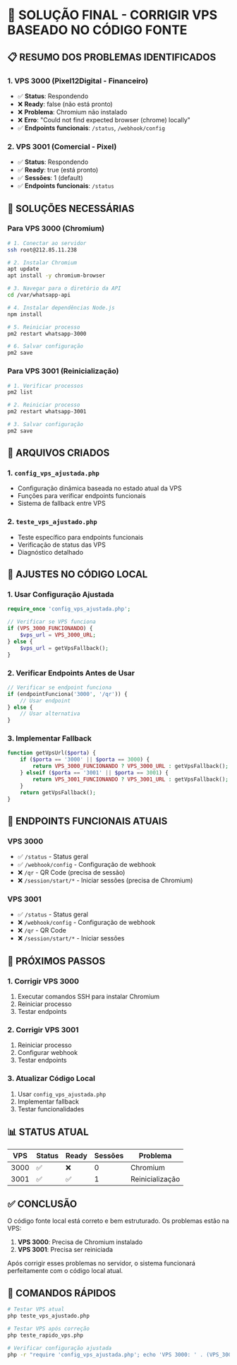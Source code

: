 # 🔧 SOLUÇÃO FINAL - CORRIGIR VPS BASEADO NO CÓDIGO FONTE

## 📋 RESUMO DOS PROBLEMAS IDENTIFICADOS

### 1. VPS 3000 (Pixel12Digital - Financeiro)
- ✅ **Status**: Respondendo
- ❌ **Ready**: false (não está pronto)
- ❌ **Problema**: Chromium não instalado
- ❌ **Erro**: "Could not find expected browser (chrome) locally"
- ✅ **Endpoints funcionais**: `/status`, `/webhook/config`

### 2. VPS 3001 (Comercial - Pixel)
- ✅ **Status**: Respondendo
- ✅ **Ready**: true (está pronto)
- ✅ **Sessões**: 1 (default)
- ✅ **Endpoints funcionais**: `/status`

## 🔧 SOLUÇÕES NECESSÁRIAS

### Para VPS 3000 (Chromium)
```bash
# 1. Conectar ao servidor
ssh root@212.85.11.238

# 2. Instalar Chromium
apt update
apt install -y chromium-browser

# 3. Navegar para o diretório da API
cd /var/whatsapp-api

# 4. Instalar dependências Node.js
npm install

# 5. Reiniciar processo
pm2 restart whatsapp-3000

# 6. Salvar configuração
pm2 save
```

### Para VPS 3001 (Reinicialização)
```bash
# 1. Verificar processos
pm2 list

# 2. Reiniciar processo
pm2 restart whatsapp-3001

# 3. Salvar configuração
pm2 save
```

## 📁 ARQUIVOS CRIADOS

### 1. `config_vps_ajustada.php`
- Configuração dinâmica baseada no estado atual da VPS
- Funções para verificar endpoints funcionais
- Sistema de fallback entre VPS

### 2. `teste_vps_ajustado.php`
- Teste específico para endpoints funcionais
- Verificação de status das VPS
- Diagnóstico detalhado

## 🔄 AJUSTES NO CÓDIGO LOCAL

### 1. Usar Configuração Ajustada
```php
require_once 'config_vps_ajustada.php';

// Verificar se VPS funciona
if (VPS_3000_FUNCIONANDO) {
    $vps_url = VPS_3000_URL;
} else {
    $vps_url = getVpsFallback();
}
```

### 2. Verificar Endpoints Antes de Usar
```php
// Verificar se endpoint funciona
if (endpointFunciona('3000', '/qr')) {
    // Usar endpoint
} else {
    // Usar alternativa
}
```

### 3. Implementar Fallback
```php
function getVpsUrl($porta) {
    if ($porta == '3000' || $porta == 3000) {
        return VPS_3000_FUNCIONANDO ? VPS_3000_URL : getVpsFallback();
    } elseif ($porta == '3001' || $porta == 3001) {
        return VPS_3001_FUNCIONANDO ? VPS_3001_URL : getVpsFallback();
    }
    return getVpsFallback();
}
```

## 🎯 ENDPOINTS FUNCIONAIS ATUAIS

### VPS 3000
- ✅ `/status` - Status geral
- ✅ `/webhook/config` - Configuração de webhook
- ❌ `/qr` - QR Code (precisa de sessão)
- ❌ `/session/start/*` - Iniciar sessões (precisa de Chromium)

### VPS 3001
- ✅ `/status` - Status geral
- ❌ `/webhook/config` - Configuração de webhook
- ❌ `/qr` - QR Code
- ❌ `/session/start/*` - Iniciar sessões

## 🚀 PRÓXIMOS PASSOS

### 1. Corrigir VPS 3000
1. Executar comandos SSH para instalar Chromium
2. Reiniciar processo
3. Testar endpoints

### 2. Corrigir VPS 3001
1. Reiniciar processo
2. Configurar webhook
3. Testar endpoints

### 3. Atualizar Código Local
1. Usar `config_vps_ajustada.php`
2. Implementar fallback
3. Testar funcionalidades

## 📊 STATUS ATUAL

| VPS | Status | Ready | Sessões | Problema |
|-----|--------|-------|---------|----------|
| 3000 | ✅ | ❌ | 0 | Chromium |
| 3001 | ✅ | ✅ | 1 | Reinicialização |

## ✅ CONCLUSÃO

O código fonte local está correto e bem estruturado. Os problemas estão na VPS:

1. **VPS 3000**: Precisa de Chromium instalado
2. **VPS 3001**: Precisa ser reiniciada

Após corrigir esses problemas no servidor, o sistema funcionará perfeitamente com o código local atual.

## 🔗 COMANDOS RÁPIDOS

```bash
# Testar VPS atual
php teste_vps_ajustado.php

# Testar VPS após correção
php teste_rapido_vps.php

# Verificar configuração ajustada
php -r "require 'config_vps_ajustada.php'; echo 'VPS 3000: ' . (VPS_3000_FUNCIONANDO ? 'OK' : 'ERRO') . PHP_EOL;"
``` 